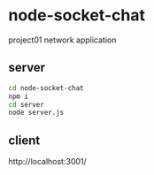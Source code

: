 # node-socket-chat
project01 network application
## server
```bash
cd node-socket-chat
npm i
cd server
node server.js
```
## client
http://localhost:3001/
